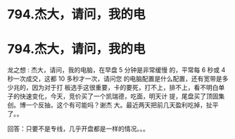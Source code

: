 # 794.杰大，请问，我的电

# 794.杰大，请问，我的电

龙之想 : 杰大，请问，我的电脑，在早盘 5 分钟是非常缓慢 的，平常每 6 秒或 4 秒一次成交，这都 10 多秒才一次，请问您 的电脑配置是什么配置，还有宽带是多少兆的，因为对于打 板选手这很重要，卡的要死，打不上，排不上，看不明白单 子的快速变化，今天，竞价买了一个凯瑞德，吃面，明天计 提，尾盘买了顶固集创。博一个反抽，这个有可能吗？谢杰 大。最近两天把前几天盈利吃掉，扯平了。。

回答：只要不是专线，几乎开盘都是一样的情况。。。